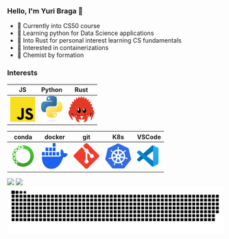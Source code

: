 ### Hello, I'm Yuri Braga 👋

- 🌱 Currently into CS50 course
- 🐍 Learning python for Data Science applications
- 🦀 Into Rust for personal interest learning CS fundamentals
- 🐳 Interested in containerizations
- 🧪 Chemist by formation


### Interests
| JS | Python | Rust |
|-----------|-----------|----------|
| <a href="https://www.javascript.com/" title="JavaScript"><img src="assets/javascript.svg" alt="JavaScript" width="58" height="58"/></a> | <a href="https://www.python.org/" title="Python"><img src="assets/python.svg" alt="python snakes" width="50" height="60.57"/></a> |<a href="https://www.rust-lang.org/" title="Ferris"><img src="assets/cuddlyferris.svg" alt="Ferris" width="60" height="60"/></a> |

| conda | docker | git | K8s | VSCode |
|----------|----------|----------|----------|----------|
| <a href="https://www.anaconda.com/" title="anaconda"><img src="assets/anaconda.svg" alt="anaconda" width="60" height="60"/></a> | <a href="https://www.docker.com/" title="docker"><img src="assets/docker.svg" alt="docker" width="60" height="60"/></a> | <a href="https://git-scm.com/" title="git"><img src="assets/git.svg" alt="git" width="60" height="60"/> </a> | <a href="https://kubernetes.io/" title="Kubernetes"><img src="assets/K8s.svg" alt="Kubernetes" width="60" height="58.22"/></a> |  <a href="https://code.visualstudio.com/" title="VSCode"><img src="assets/vscode.svg" alt="VSCode" width="50" height="50"/></a> |



<!-- Status -->
<picture>
<source 
  srcset="https://github-readme-stats.vercel.app/api?username=bragasgambit&show_icons=true&theme=dark"
  media="(prefers-color-scheme: dark), (prefers-color-scheme: no-preference)"
/>
<source
  srcset="https://github-readme-stats.vercel.app/api?username=bragasgambit&show_icons=true"
  media="(prefers-color-scheme: light)"
/>
<img src="https://github-readme-stats.vercel.app/api?username=bragasgambit&show_icons=true" />
</picture>

<!-- Top Langs -->
<picture>
<source 
  srcset="https://github-readme-stats.vercel.app/api/top-langs/?username=bragasgambit&show_icons=true&theme=dark"
  media="(prefers-color-scheme: dark), (prefers-color-scheme: no-preference)"
/>
<source
  srcset="https://github-readme-stats.vercel.app/api/top-langs/?username=bragasgambit&show_icons=true"
  media="(prefers-color-scheme: light)"
/>
<img src="https://github-readme-stats.vercel.app/api/top-langs/?username=bragasgambit&show_icons=true" />
</picture>

<!-- Snake grid -->
<picture align="center">
  <source
    media="(prefers-color-scheme: dark)" srcset="https://raw.githubusercontent.com/platane/platane/output/github-contribution-grid-snake-dark.svg" />
  <source
    media="(prefers-color-scheme: light)" srcset="https://raw.githubusercontent.com/platane/platane/output/github-contribution-grid-snake.svg" />
  <img alt="github-snake" src="https://raw.githubusercontent.com/platane/platane/output/github-contribution-grid-snake.svg" />
</picture>
